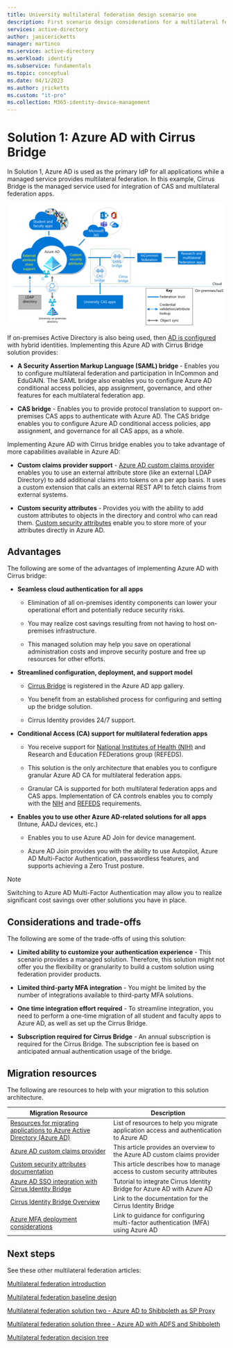 ```yaml
---
title: University multilateral federation design scenario one
description: First scenario design considerations for a multilateral federation solution for universities.
services: active-directory
author: janicericketts
manager: martinco
ms.service: active-directory
ms.workload: identity
ms.subservice: fundamentals
ms.topic: conceptual
ms.date: 04/1/2023
ms.author: jricketts
ms.custom: "it-pro"
ms.collection: M365-identity-device-management
---
```


# Solution 1: Azure AD with Cirrus Bridge

In Solution 1, Azure AD is used as the primary IdP for all applications while a managed service provides multilateral federation. In this example, Cirrus Bridge is the managed service used for integration of CAS and multilateral federation apps.

[![Diagram showing Azure AD integration with various application environments using Cirrus to provide CAS bridge and SAML bridge.](media/multilateral-federation-solution-one/azure-ad-cirrus-bridge.png)](media/multilateral-federation-solution-one/azure-ad-cirrus-bridge.png#lightbox)

If on-premises Active Directory is also being used, then [AD is configured](../hybrid/whatis-hybrid-identity.md) with hybrid identities. Implementing this Azure AD with Cirrus Bridge solution provides:

* **A Security Assertion Markup Language (SAML) bridge** - Enables you to configure multilateral federation and participation in InCommon and EduGAIN. The SAML bridge also enables you to configure Azure AD conditional access policies, app assignment, governance, and other features for each multilateral federation app.

* **CAS bridge** - Enables you to provide protocol translation to support on-premises CAS apps to authenticate with Azure AD. The CAS bridge enables you to configure Azure AD conditional access policies, app assignment, and governance for all CAS apps, as a whole.

Implementing Azure AD with Cirrus bridge enables you to take advantage of more capabilities available in Azure AD:

* **Custom claims provider support** - [Azure AD custom claims provider](../develop/custom-claims-provider-overview.md) enables you to use an external attribute store (like an external LDAP Directory) to add additional claims into tokens on a per app basis. It uses a custom extension that calls an external REST API to fetch claims from external systems.

* **Custom security attributes** - Provides you with the ability to add custom attributes to objects in the directory and control who can read them. [Custom security attributes](../fundamentals/custom-security-attributes-overview.md) enable you to store more of your attributes directly in Azure AD.

## Advantages

The following are some of the advantages of implementing Azure AD with Cirrus bridge:

* **Seamless cloud authentication for all apps**

  * Elimination of all on-premises identity components can lower your operational effort and potentially reduce security risks.

  * You may realize cost savings resulting from not having to host on-premises infrastructure.

  * This managed solution may help you save on operational administration costs and improve security posture and free up resources for other efforts.

* **Streamlined configuration, deployment, and support model**

  * [Cirrus Bridge](../saas-apps/cirrus-identity-bridge-for-azure-ad-tutorial.md) is registered in the Azure AD app gallery.

  * You benefit from an established process for configuring and setting up the bridge solution.

  * Cirrus Identity provides 24/7 support.

* **Conditional Access (CA) support for multilateral federation apps**

  * You receive support for [National Institutes of Health (NIH)](https://auth.nih.gov/CertAuthV3/forms/help/compliancecheckhelp.html) and Research and Education FEDerations group (REFEDS).

  * This solution is the only architecture that enables you to configure granular Azure AD CA for multilateral federation apps.

  * Granular CA is supported for both multilateral federation apps and CAS apps. Implementation of CA controls enables you to comply with the [NIH](https://auth.nih.gov/CertAuthV3/forms/help/compliancecheckhelp.html) and [REFEDS](https://refeds.org/category/research-and-scholarship) requirements.

* **Enables you to use other Azure AD-related solutions for all apps** (Intune, AADJ devices, etc.)

  * Enables you to use Azure AD Join for device management.

  * Azure AD Join provides you with the ability to use Autopilot, Azure AD Multi-Factor Authentication, passwordless features, and supports achieving a Zero Trust posture.

> [!NOTE]
> Switching to Azure AD Multi-Factor Authentication may allow you to realize significant cost savings over other solutions you have in place.

## Considerations and trade-offs

The following are some of the trade-offs of using this solution:

* **Limited ability to customize your authentication experience** - This scenario provides a managed solution. Therefore, this solution might not offer you the flexibility or granularity to build a custom solution using federation provider products.

* **Limited third-party MFA integration** - You might be limited by the number of integrations available to third-party MFA solutions.

* **One time integration effort required** - To streamline integration, you need to perform a one-time migration of all student and faculty apps to Azure AD, as well as set up the Cirrus Bridge.

* **Subscription required for Cirrus Bridge** - An annual subscription is required for the Cirrus Bridge. The subscription fee is based on anticipated annual authentication usage of the bridge.

## Migration resources

The following are resources to help with your migration to this solution architecture.

| Migration Resource   | Description           |
| - | - |
| [Resources for migrating applications to Azure Active Directory (Azure AD)](../manage-apps/migration-resources.md) | List of resources to help you migrate application access and authentication to Azure AD |
| [Azure AD custom claims provider](../develop/custom-claims-provider-overview.md)|This article provides an overview to the Azure AD custom claims provider |
| [Custom security attributes documentation](../fundamentals/custom-security-attributes-manage.md) | This article describes how to manage access to custom security attributes |
| [Azure AD SSO integration with Cirrus Identity Bridge](../saas-apps/cirrus-identity-bridge-for-azure-ad-tutorial.md) | Tutorial to integrate Cirrus Identity Bridge for Azure AD with Azure AD |
| [Cirrus Identity Bridge Overview](https://blog.cirrusidentity.com/documentation/azure-bridge-setup-rev-6.0) | Link to the documentation for the Cirrus Identity Bridge |
| [Azure MFA deployment considerations](../authentication/howto-mfa-getstarted.md) | Link to guidance for configuring multi-factor authentication (MFA) using Azure AD | 

## Next steps

See these other multilateral federation articles:

[Multilateral federation introduction](multilateral-federation-introduction.md)

[Multilateral federation  baseline design](multilateral-federation-baseline.md)

[Multilateral federation solution two - Azure AD to Shibboleth as SP Proxy](multilateral-federation-solution-two.md)

[Multilateral federation solution three - Azure AD with ADFS and Shibboleth](multilateral-federation-solution-three.md)

[Multilateral federation decision tree](multilateral-federation-decision-tree.md)
